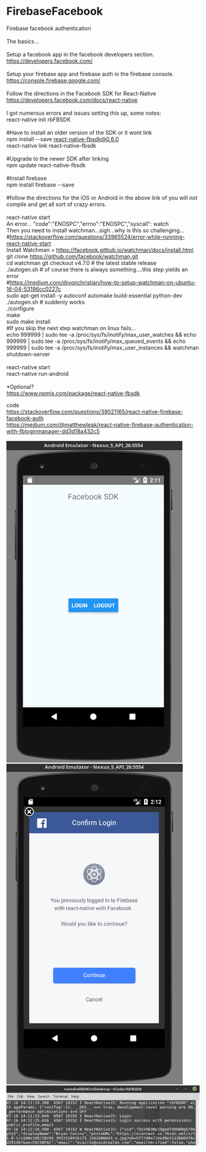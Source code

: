 # FirebaseFacebook

Firebase facebook authentication<br>
<br>
The basics...
<br><br>
Setup a facebook app in the facebook developers section.<br>
https://developers.facebook.com/<br>
<br>
Setup your firebase app and firebase auth in the firebase console.<br>
https://console.firebase.google.com/<br>
<br>
Follow the directions in the Facebook SDK for React-Native<br>
https://developers.facebook.com/docs/react-native<br>
<br>
I got numerous errors and issues setting this up, some notes:<br>
react-native init rbFBSDK<br>
<br>
#Have to install an older version of the SDK or it wont link<br>
npm install --save react-native-fbsdk@0.6.0<br>
react-native link react-native-fbsdk<br>
<br>
#Upgrade to the newer SDK after linking<br>
npm update react-native-fbsdk<br>
<br>
#Install firebase<br>
npm install firebase --save<br>
<br>
#follow the directions for the iOS or Android in the above link of you will not compile and get all sort of crazy errors.
<br><br>
react-native start<br>
An error... "code":"ENOSPC","errno":"ENOSPC","syscall": watch<br>
Then you need to install watchman...sigh...why is this so challenging...<br>
   #https://stackoverflow.com/questions/33965524/error-while-running-react-native-start<br>
Install Watchman = https://facebook.github.io/watchman/docs/install.html<br>
git clone https://github.com/facebook/watchman.git<br>
cd watchman
git checkout v4.7.0  # the latest stable release<br>
./autogen.sh # of course there is always something....this step yields an error<br>
   #https://medium.com/@vonchristian/how-to-setup-watchman-on-ubuntu-16-04-53196cc0227c<br>
sudo apt-get install -y autoconf automake build-essential python-dev<br>
./autogen.sh # suddenly works<br>
./configure<br>
make<br>
sudo make install<br>
#If you skip the next step watchman on linux fails...<br>
echo 999999 | sudo tee -a /proc/sys/fs/inotify/max_user_watches  && echo 999999 | sudo tee -a  /proc/sys/fs/inotify/max_queued_events && echo 999999 | sudo tee  -a /proc/sys/fs/inotify/max_user_instances && watchman  shutdown-server
<br><br>
react-native start<br>
react-native run-android<br>
<br>
*Optional?<br>
https://www.npmjs.com/package/react-native-fbsdk<br>

code<br>
https://stackoverflow.com/questions/39021165/react-native-firebase-facebook-auth<br>
https://medium.com/@matthewleak/react-native-firebase-authentication-with-fbloginmanager-dd3d18a432c5<br>
<br>
![Alt text](images/FirebaseFB1.png?raw=true "ScreenShot")
![Alt text](images/FirebaseFB2.png?raw=true "ScreenShot")
![Alt text](images/FirebaseFB3.png?raw=true "ScreenShot")
